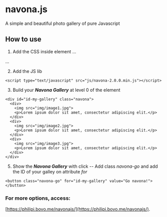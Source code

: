 # navona.js

A simple and beautiful photo gallery of pure Javascript

## How to use

1. Add the CSS inside <head> element
...
<link rel="stylesheet" href="css/navona-2.0.0.min.css">
...

2. Add the JS lib

```
<script type="text/javascript" src="js/navona-2.0.0.min.js"></script>
```

3. Build your **_Navona Gallery_** at level 0 of the <body> element

```
<div id="id-my-gallery" class="navona">
  <div>
    <img src="img/image1.jpg">
    <p>Lorem ipsum dolor sit amet, consectetur adipiscing elit.</p>
  </div>
  <div>
    <img src="img/image2.jpg">
    <p>Lorem ipsum dolor sit amet, consectetur adipiscing elit.</p>
  </div>
  <div>
    <img src="img/image3.jpg">
    <p>Lorem ipsum dolor sit amet, consectetur adipiscing elit.</p>
  </div>
</div>
```

5. Show the **_Navona Gallery_** with click
   -- Add class _navona-go_ and add the ID of your galley on attribute _for_

```
<button class="navona-go" for="id-my-gallery" value="Go navona!"></button>
```

### For more options, access:

[https://philipi.bovo.me/navonajs/](https://philipi.bovo.me/navonajs/).
